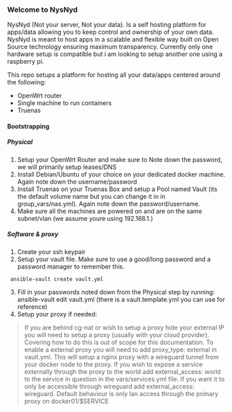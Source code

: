 ### Welcome to NysNyd

NysNyd (Not your server, Not your data). Is a self hosting platform for apps/data allowing you to keep control and ownership of your own data. NysNyd is meant to host apps in a scalable and flexible way built on Open Source technology ensuring maximum transparency. Currently only one hardware setup is compatible but i am looking to setup another one using a raspberry pi.

This repo setups a platform for hosting all your data/apps centered around the following:
- OpenWrt router
- Single machine to run containers
- Truenas

#### Bootstrapping
##### Physical

1. Setup your OpenWrt Router and make sure to Note down the password, we will primarily setup leases/DNS
2. Install Debian/Ubuntu of your choice on your dedicated docker machine. Again note down the username/password
3. Install Truenas on your Truenas Box and setup a Pool named Vault (its the default volume name but you can change it in in group_vars/nas.yml). Again note down the password/username.
4. Make sure all the machines are powered on and are on the same subnet/vlan (we assume youre using 192.168.1.)

##### Software & proxy

1. Create your ssh keypair
2. Setup your vault file. Make sure to use a good/long password and a password manager to remember this.
```
 ansible-vault create vault.yml
```
3. Fill in your passwords noted down from the Physical step by running: ansible-vault edit vault.yml (there is a vault.template.yml you can use for reference)
4. Setup your proxy if needed:
> If you are behind cg-nat or wish to setup a proxy hide your external IP you will need to setup a proxy (usually with your cloud provider). Covering how to do this is out of scope for this documentation. To enable a external proxy you will need to add proxy_type: external in vault.yml. This will setup a nginx proxy with a wireguard tunnel from your docker node to the proxy. If you wish to expose a service externally through the proxy to the world add external_access: world to the service in question in the vars/services.yml file. If you want it to only be accessible through wireguard add external_access: wireguard. Default behaviour is only lan access through the primary proxy on docker01/$SERVICE

